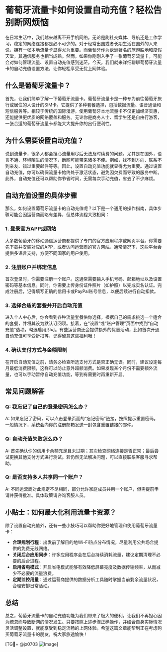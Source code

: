 # 葡萄牙流量卡如何设置自动充值？轻松告别断网烦恼

在日常生活中，我们越来越离不开手机网络。无论是刷社交媒体、导航还是工作学习，稳定的网络连接都是必不可少的。对于经常出国或者长期生活在国外的人来说，拥有一张本地流量卡显得尤为重要。而葡萄牙作为欧洲著名的旅游胜地和度假天堂，其通信服务也相当成熟。然而，如果你刚刚入手了一张葡萄牙流量卡，可能会对如何管理流量、设置自动充值感到迷茫。今天，我们就来详细聊聊葡萄牙流量卡的自动充值设置方法，让你轻松享受无忧上网体验。

## 什么是葡萄牙流量卡？

首先，让我们简单了解一下葡萄牙流量卡。葡萄牙流量卡是一种专为前往葡萄牙旅行或居住的人设计的SIM卡。它提供了多种套餐选择，包括数据流量、语音通话和短信服务等。相较于传统的国际漫游，使用葡萄牙本地流量卡不仅更加经济实惠，还能提供更优质的网络覆盖和服务。无论你是商务人士、留学生还是自由行游客，一张合适的葡萄牙流量卡都能大大提升你的出行便利性。

## 为什么需要设置自动充值？

说到流量卡，很多人都会担心流量用尽后无法及时续费的问题。尤其是在国外，语言不通、环境陌生的情况下，断网可能带来诸多不便。例如，找不到方向、联系不到亲友、错过重要邮件等等。因此，设置自动充值功能就显得尤为重要。通过设置自动充值，你可以确保流量卡始终处于激活状态，避免因欠费而导致的服务中断。此外，自动充值还可以帮助你节省时间，无需每次手动充值，省去了不少麻烦。

## 自动充值设置的具体步骤

那么，如何设置葡萄牙流量卡的自动充值呢？以下是一个通用的操作指南，具体步骤可能会因运营商而略有差异，但总体流程大致相同：

### 1. 登录官方APP或网站

大多数葡萄牙的移动通信运营商都提供了专门的官方应用程序或网页平台。你需要先下载并安装对应的APP，或者访问运营商的官方网站。通常情况下，这些平台会提供多语言支持，方便不同国家的用户使用。

### 2. 注册账户并绑定信息

首次登录时，你需要注册一个账户。这通常需要输入手机号码、邮箱地址以及设置密码等基本信息。同时，你需要上传身份证件照片（如护照）以完成实名认证。完成注册后，记得填写正确的信用卡或PayPal账号信息，以便后续进行自动扣款。

### 3. 选择合适的套餐并开启自动充值

进入个人中心后，你会看到各种流量套餐供你选择。根据自己的需求挑选一个适合的套餐，并将其设为默认订阅项。接着，在“设置”或“账户管理”页面中找到“自动充值”选项，勾选启用即可。有些运营商还会提供额外的优惠活动，比如首次开通自动充值可享受折扣等，记得留意这些福利哦！

### 4. 确认支付方式与金额限制

在开启自动充值之前，请务必检查所选支付方式是否正确无误。同时，建议设定每月最低消费限额，这样可以防止意外超额消费。如果发现某个月份不需要额外流量，也可以手动暂停自动充值功能，等到有需要时再重新开启。

## 常见问题解答

### Q: 我忘记了自己的登录密码怎么办？
A: 如果忘记了密码，可以点击登录页面的“忘记密码”链接，按照提示重置密码。一般情况下，系统会向你的注册邮箱发送一封包含重置链接的邮件。

### Q: 自动充值失败怎么办？
A: 首先确认你的信用卡余额充足且未过期；其次检查网络连接是否正常；最后尝试更换其他支付方式进行测试。若仍然无法解决问题，可以直接联系客服寻求帮助。

### Q: 是否支持多人共享同一个账户？
A: 不同运营商对此规定不尽相同，部分允许家庭成员共用一个账户，但需提前申请并获得批准。具体政策请咨询客服人员。

## 小贴士：如何最大化利用流量卡资源？

除了设置自动充值外，还有一些小技巧可以帮助你更好地管理和使用葡萄牙流量卡：

- **合理规划行程**：出发前了解目的地Wi-Fi热点分布情况，尽量利用公共场合提供的免费无线网络。
- **关闭后台应用同步**：许多应用程序会在后台持续消耗流量，建议定期清理不必要的后台进程。
- **启用省电模式**：开启省电模式能够有效降低屏幕亮度及数据传输频率，从而减少不必要的流量浪费。
- **定期监控用量**：通过运营商提供的数据分析工具随时掌握当前剩余流量状况，合理安排日常活动。

## 总结

总之，葡萄牙流量卡的自动充值功能为我们带来了极大的便利，让我们不再担心因为疏忽而导致断网的情况发生。只要按照上述步骤正确操作，并结合自身实际情况灵活调整设置，就能享受到稳定流畅的上网体验。希望这篇文章能帮到正在考虑购买葡萄牙流量卡的朋友，祝大家旅途愉快！

[TG💪+ @jx0703 ![Image](https://github.com/user-attachments/assets/dbca1d08-cadb-493c-b0ec-ad6f7a83f270)]